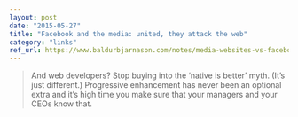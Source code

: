 ```yaml
---
layout: post
date: "2015-05-27"
title: "Facebook and the media: united, they attack the web"
category: "links"
ref_url: https://www.baldurbjarnason.com/notes/media-websites-vs-facebook/
---
```


> And web developers? Stop buying into the ‘native is better’ myth. (It’s just different.) Progressive enhancement has never been an optional extra and it’s high time you make sure that your managers and your CEOs know that.
